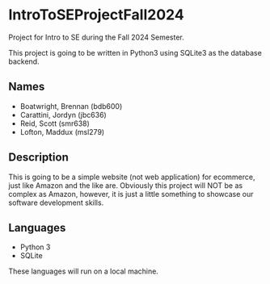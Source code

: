 # IntroToSEProjectFall2024
Project for Intro to SE during the Fall 2024 Semester.

This project is going to be written in Python3 using SQLite3 as the database backend.

## Names

* Boatwright, Brennan (bdb600)
* Carattini, Jordyn (jbc636)
* Reid, Scott (smr638)
* Lofton, Maddux (msl279)

## Description
This is going to be a simple website (not web application) for ecommerce, just like Amazon and the like are. Obviously this project will NOT be as complex as Amazon, however, it is just a little something to showcase our software development skills.

## Languages

* Python 3
* SQLite

These languages will run on a local machine.
